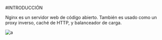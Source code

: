 #INTRODUCCIÓN  

Nginx es un servidor web de código abierto. También es usado como un proxy inverso, caché de HTTP, y balanceador de carga.  

![a](https://extassisnetwork.com/tutoriales/wp-content/uploads/Comandos-de-Nginx-que-usted-debe-saber.jpg)
